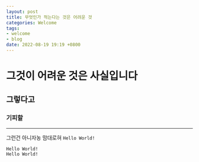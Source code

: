 ```yaml
---
layout: post
title: 무엇인가 적는다는 것은 어려운 것
categories: Welcome
tags:
- welcome
- blog
date: 2022-08-19 19:19 +0800
---
```

# 그것이 어려운 것은 사실입니다
## 그렇다고
### 기피할
---
그런건 아니자농
  맘대로혀
`Hello World!`
```
Hello World!
Hello World!
```
